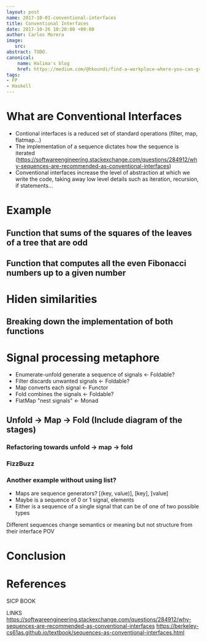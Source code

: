 ```yaml
---
layout: post
name: 2017-10-01-conventional-interfaces
title: Conventional Interfaces
date: 2017-10-26 10:20:00 +00:00
author: Carlos Morera
image:
   src: 
abstract: TODO.
canonical:
    name: Halima's blog
    href: https://medium.com/@hkoundi/find-a-workplace-where-you-can-grow-16172a5ab957/
tags:
- FP
- Haskell
---
```


# What are Conventional Interfaces

* Contional interfaces is a reduced set of standard operations (filter, map, flatmap...)
* The implementation of a sequence dictates how the sequence is iterated (https://softwareengineering.stackexchange.com/questions/284912/why-sequences-are-recommended-as-conventional-interfaces)
* Conventional interfaces increase the level of abstraction at which we write the code, taking away low level details such as iteration, recursion, if statements... 

# Example

## Function that sums of the squares of the leaves of a tree that are odd

## Function that computes all the even Fibonacci numbers up to a given number

# Hiden similarities

## Breaking down the implementation of both functions

# Signal processing metaphore

* Enumerate-unfold generate a sequence of signals <- Foldable?
* Filter discards unwanted signals <- Foldable?
* Map converts each signal <- Functor
* Fold combines the signals <- Foldable?
* FlatMap "nest signals" <- Monad

## Unfold -> Map -> Fold (Include diagram of the stages)

### Refactoring towards unfold -> map -> fold 

### FizzBuzz

### Another example without using list?

* Maps are sequence generators? [(key, value)], [key], [value]
* Maybe is a sequence of 0 or 1 signal, elements
* Either is a sequence of a single signal that can be of one of two possible types

Different sequences change semantics or meaning but not structure from their interface POV

# Conclusion

# References

SICP BOOK

LINKS
https://softwareengineering.stackexchange.com/questions/284912/why-sequences-are-recommended-as-conventional-interfaces
https://berkeley-cs61as.github.io/textbook/sequences-as-conventional-interfaces.html
